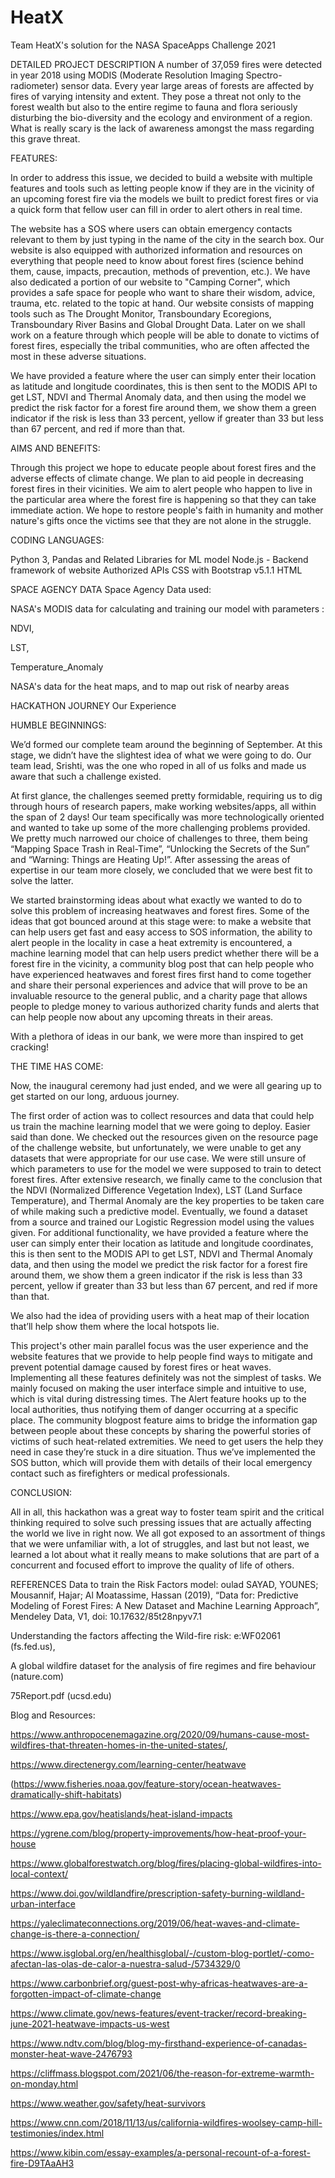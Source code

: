# HeatX
Team HeatX's solution for the NASA SpaceApps Challenge 2021

DETAILED PROJECT DESCRIPTION
A number of 37,059 fires were detected in year 2018 using MODIS (Moderate Resolution Imaging Spectro-radiometer) sensor data. Every year large areas of forests are affected by fires of varying intensity and extent. They pose a threat not only to the forest wealth but also to the entire regime to fauna and flora seriously disturbing the bio-diversity and the ecology and environment of a region. What is really scary is the lack of awareness amongst the mass regarding this grave threat.



FEATURES:


In order to address this issue, we decided to build a website with multiple features and tools such as letting people know if they are in the vicinity of an upcoming forest fire via the models we built to predict forest fires or via a quick form that fellow user can fill in order to alert others in real time.

The website has a SOS where users can obtain emergency contacts relevant to them by just typing in the name of the city in the search box. Our website is also equipped with authorized information and resources on everything that people need to know about forest fires (science behind them, cause, impacts, precaution, methods of prevention, etc.). We have also dedicated a portion of our website to "Camping Corner", which provides a safe space for people who want to share their wisdom, advice, trauma, etc. related to the topic at hand. Our website consists of mapping tools such as The Drought Monitor, Transboundary Ecoregions, Transboundary River Basins and Global Drought Data. Later on we shall work on a feature through which people will be able to donate to victims of forest fires, especially the tribal communities, who are often affected the most in these adverse situations.

We have provided a feature where the user can simply enter their location as latitude and longitude coordinates, this is then sent to the MODIS API to get LST, NDVI and Thermal Anomaly data, and then using the model we predict the risk factor for a forest fire around them, we show them a green indicator if the risk is less than 33 percent, yellow if greater than 33 but less than 67 percent, and red if more than that.



AIMS AND BENEFITS:


Through this project we hope to educate people about forest fires and the adverse effects of climate change. We plan to aid people in decreasing forest fires in their vicinities. We aim to alert people who happen to live in the particular area where the forest fire is happening so that they can take immediate action. We hope to restore people's faith in humanity and mother nature's gifts once the victims see that they are not alone in the struggle.



CODING LANGUAGES:


Python 3, Pandas and Related Libraries for ML model
Node.js - Backend framework of website
Authorized APIs
CSS with Bootstrap v5.1.1
HTML


SPACE AGENCY DATA
Space Agency Data used:

NASA's MODIS data for calculating and training our model with parameters :

NDVI,

LST,

Temperature_Anomaly



NASA's data for the heat maps, and to map out risk of nearby areas

HACKATHON JOURNEY
Our Experience



HUMBLE BEGINNINGS:


We’d formed our complete team around the beginning of September. At this stage, we didn’t have the slightest idea of what we were going to do. Our team lead, Srishti, was the one who roped in all of us folks and made us aware that such a challenge existed.



At first glance, the challenges seemed pretty formidable, requiring us to dig through hours of research papers, make working websites/apps, all within the span of 2 days! Our team specifically was more technologically oriented and wanted to take up some of the more challenging problems provided. We pretty much narrowed our choice of challenges to three, them being “Mapping Space Trash in Real-Time”, “Unlocking the Secrets of the Sun” and “Warning: Things are Heating Up!”. After assessing the areas of expertise in our team more closely, we concluded that we were best fit to solve the latter.



We started brainstorming ideas about what exactly we wanted to do to solve this problem of increasing heatwaves and forest fires. Some of the ideas that got bounced around at this stage were: to make a website that can help users get fast and easy access to SOS information, the ability to alert people in the locality in case a heat extremity is encountered, a machine learning model that can help users predict whether there will be a forest fire in the vicinity, a community blog post that can help people who have experienced heatwaves and forest fires first hand to come together and share their personal experiences and advice that will prove to be an invaluable resource to the general public, and a charity page that allows people to pledge money to various authorized charity funds and alerts that can help people now about any upcoming threats in their areas.



With a plethora of ideas in our bank, we were more than inspired to get cracking!



THE TIME HAS COME:


Now, the inaugural ceremony had just ended, and we were all gearing up to get started on our long, arduous journey.



The first order of action was to collect resources and data that could help us train the machine learning model that we were going to deploy. Easier said than done. We checked out the resources given on the resource page of the challenge website, but unfortunately, we were unable to get any datasets that were appropriate for our use case. We were still unsure of which parameters to use for the model we were supposed to train to detect forest fires. After extensive research, we finally came to the conclusion that the NDVI (Normalized Difference Vegetation Index), LST (Land Surface Temperature), and Thermal Anomaly are the key properties to be taken care of while making such a predictive model. Eventually, we found a dataset from a source and trained our Logistic Regression model using the values given. For additional functionality, we have provided a feature where the user can simply enter their location as latitude and longitude coordinates, this is then sent to the MODIS API to get LST, NDVI and Thermal Anomaly data, and then using the model we predict the risk factor for a forest fire around them, we show them a green indicator if the risk is less than 33 percent, yellow if greater than 33 but less than 67 percent, and red if more than that.



We also had the idea of providing users with a heat map of their location that’ll help show them where the local hotspots lie.



This project's other main parallel focus was the user experience and the website features that we provide to help people find ways to mitigate and prevent potential damage caused by forest fires or heat waves. Implementing all these features definitely was not the simplest of tasks. We mainly focused on making the user interface simple and intuitive to use, which is vital during distressing times. The Alert feature hooks up to the local authorities, thus notifying them of danger occurring at a specific place. The community blogpost feature aims to bridge the information gap between people about these concepts by sharing the powerful stories of victims of such heat-related extremities. We need to get users the help they need in case they’re stuck in a dire situation. Thus we’ve implemented the SOS button, which will provide them with details of their local emergency contact such as firefighters or medical professionals.



CONCLUSION:


All in all, this hackathon was a great way to foster team spirit and the critical thinking required to solve such pressing issues that are actually affecting the world we live in right now. We all got exposed to an assortment of things that we were unfamiliar with, a lot of struggles, and last but not least, we learned a lot about what it really means to make solutions that are part of a concurrent and focused effort to improve the quality of life of others.

REFERENCES
Data to train the Risk Factors model: oulad SAYAD, YOUNES; Mousannif, Hajar; Al Moatassime, Hassan (2019), “Data for: Predictive Modeling of Forest Fires: A New Dataset and Machine Learning Approach”, Mendeley Data, V1, doi: 10.17632/85t28npyv7.1



Understanding the factors affecting the Wild-fire risk: e:WF02061 (fs.fed.us),

A global wildfire dataset for the analysis of fire regimes and fire behaviour (nature.com)

75Report.pdf (ucsd.edu)



Blog and Resources:

https://www.anthropocenemagazine.org/2020/09/humans-cause-most-wildfires-that-threaten-homes-in-the-united-states/,

https://www.directenergy.com/learning-center/heatwave

(https://www.fisheries.noaa.gov/feature-story/ocean-heatwaves-dramatically-shift-habitats)

https://www.epa.gov/heatislands/heat-island-impacts

https://ygrene.com/blog/property-improvements/how-heat-proof-your-house

https://www.globalforestwatch.org/blog/fires/placing-global-wildfires-into-local-context/

https://www.doi.gov/wildlandfire/prescription-safety-burning-wildland-urban-interface

https://yaleclimateconnections.org/2019/06/heat-waves-and-climate-change-is-there-a-connection/

https://www.isglobal.org/en/healthisglobal/-/custom-blog-portlet/-como-afectan-las-olas-de-calor-a-nuestra-salud-/5734329/0

https://www.carbonbrief.org/guest-post-why-africas-heatwaves-are-a-forgotten-impact-of-climate-change

https://www.climate.gov/news-features/event-tracker/record-breaking-june-2021-heatwave-impacts-us-west

https://www.ndtv.com/blog/blog-my-firsthand-experience-of-canadas-monster-heat-wave-2476793

https://cliffmass.blogspot.com/2021/06/the-reason-for-extreme-warmth-on-monday.html

https://www.weather.gov/safety/heat-survivors

https://www.cnn.com/2018/11/13/us/california-wildfires-woolsey-camp-hill-testimonies/index.html

https://www.kibin.com/essay-examples/a-personal-recount-of-a-forest-fire-D9TAaAH3
